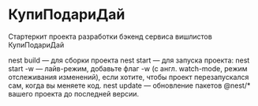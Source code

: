 # КупиПодариДай

Стартеркит проекта разработки бэкенд сервиса вишлистов КупиПодариДай

nest build — для сборки проекта
nest start — для запуска проекта:
nest start -w — лайв-режим, добавьте флаг -w (c англ. watch-mode, режим отслеживания изменений), если хотите, чтобы проект перезапускался сам, когда вы меняете код.
nest update — обновление пакетов @nest/* вашего проекта до последней версии. 
